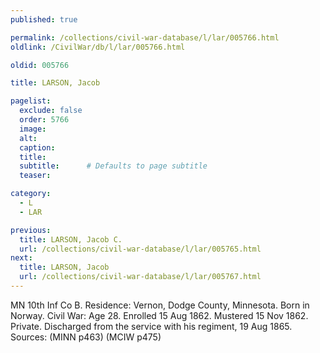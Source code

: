 ```yaml
---
published: true

permalink: /collections/civil-war-database/l/lar/005766.html
oldlink: /CivilWar/db/l/lar/005766.html

oldid: 005766

title: LARSON, Jacob

pagelist:
  exclude: false
  order: 5766
  image: 
  alt:
  caption:
  title:
  subtitle:      # Defaults to page subtitle
  teaser:

category: 
  - L 
  - LAR

previous:
  title: LARSON, Jacob C.
  url: /collections/civil-war-database/l/lar/005765.html  
next:
  title: LARSON, Jacob
  url: /collections/civil-war-database/l/lar/005767.html   
---
```

MN 10th Inf Co B. Residence: Vernon, Dodge County, Minnesota. Born in Norway. Civil War: Age 28. Enrolled 15 Aug 1862. Mustered 15 Nov 1862. Private. Discharged from the service with his regiment, 19 Aug 1865. Sources: (MINN p463) (MCIW p475)